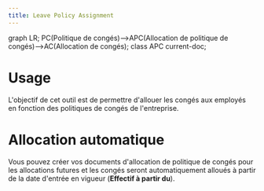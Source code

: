 ```yaml
---
title: Leave Policy Assignment
---
```


<mermaid>
graph LR;
    PC(Politique de congés)-->APC(Allocation de politique de congés)-->AC(Allocation de congés);
		class APC current-doc;
</mermaid>


# Usage

L'objectif de cet outil est de permettre d'allouer les congés aux employés en fonction des politiques de congés de l'entreprise.

# Allocation automatique

Vous pouvez créer vos documents d'allocation de politique de congés pour les allocations futures et les congés seront automatiquement alloués à partir de la date d'entrée en vigueur (**Effectif à partir du**).